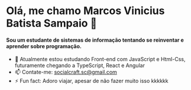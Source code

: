 # Olá, me chamo Marcos Vinicius Batista Sampaio 🤞

#### Sou um estudante de sistemas de informação tentando se reinventar e aprender sobre programação.

- 🌱 Atualmente estou estudando Front-end com JavaScript e Html-Css, futuramente chegando a TypeScript, React e Angular
- 📫 Contate-me: socialcraft.sc@gmail.com
- ⚡ Fun fact: Adoro viajar, apesar de não fazer muito isso kkkkkk
